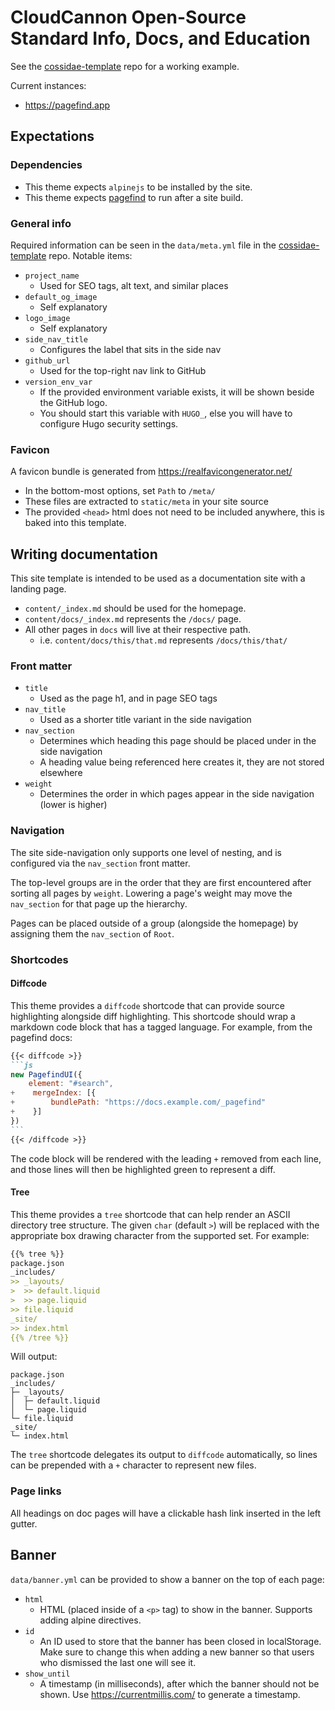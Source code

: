 # CloudCannon Open-Source Standard Info, Docs, and Education

See the [cossidae-template](https://github.com/cloudcannon/cossidae-template) repo for a working example.

Current instances:
- https://pagefind.app

## Expectations

### Dependencies

- This theme expects `alpinejs` to be installed by the site.
- This theme expects [pagefind](https://pagefind.app) to run after a site build.

### General info

Required information can be seen in the `data/meta.yml` file in the [cossidae-template](https://github.com/cloudcannon/cossidae-template) repo. Notable items:

- `project_name`
  - Used for SEO tags, alt text, and similar places
- `default_og_image`
  - Self explanatory
- `logo_image`
  - Self explanatory
- `side_nav_title`
  - Configures the label that sits in the side nav
- `github_url`
  - Used for the top-right nav link to GitHub
- `version_env_var`
  - If the provided environment variable exists, it will be shown beside the GitHub logo.
  - You should start this variable with `HUGO_`, else you will have to configure Hugo security settings.

### Favicon

A favicon bundle is generated from https://realfavicongenerator.net/ 
  - In the bottom-most options, set `Path` to `/meta/`
  - These files are extracted to `static/meta` in your site source
  - The provided `<head>` html does not need to be included anywhere, this is baked into this template.

## Writing documentation

This site template is intended to be used as a documentation site with a landing page.

- `content/_index.md` should be used for the homepage.
- `content/docs/_index.md` represents the `/docs/` page.
- All other pages in `docs` will live at their respective path.
  - i.e. `content/docs/this/that.md` represents `/docs/this/that/`

### Front matter

- `title`
  - Used as the page h1, and in page SEO tags
- `nav_title`
  - Used as a shorter title variant in the side navigation
- `nav_section`
  - Determines which heading this page should be placed under in the side navigation
  - A heading value being referenced here creates it, they are not stored elsewhere
- `weight`
  - Determines the order in which pages appear in the side navigation (lower is higher)

### Navigation

The site side-navigation only supports one level of nesting, and is configured via the `nav_section` front matter.

The top-level groups are in the order that they are first encountered after sorting all pages by `weight`. Lowering a page's weight may move the `nav_section` for that page up the hierarchy.

Pages can be placed outside of a group (alongside the homepage) by assigning them the `nav_section` of `Root`.

### Shortcodes

#### Diffcode

This theme provides a `diffcode` shortcode that can provide source highlighting alongside diff highlighting. This shortcode should wrap a markdown code block that has a tagged language. For example, from the pagefind docs:

````markdown
{{< diffcode >}}
```js
new PagefindUI({
    element: "#search",
+    mergeIndex: [{
+        bundlePath: "https://docs.example.com/_pagefind"
+    }]
})
```
{{< /diffcode >}}
````

The code block will be rendered with the leading `+` removed from each line, and those lines will then be highlighted green to represent a diff.

#### Tree

This theme provides a `tree` shortcode that can help render an ASCII directory tree structure. The given `char` (default `>`) will be replaced with the appropriate box drawing character from the supported set. For example:

```markdown
{{% tree %}}
package.json
_includes/
>> _layouts/
>  >> default.liquid
>  >> page.liquid
>> file.liquid
_site/
>> index.html
{{% /tree %}}
```

Will output:

```text
package.json
_includes/
├─ _layouts/
│  ├─ default.liquid
│  └─ page.liquid
└─ file.liquid
_site/
└─ index.html
```

The `tree` shortcode delegates its output to `diffcode` automatically, so lines can be prepended with a `+` character to represent new files.


### Page links

All headings on doc pages will have a clickable hash link inserted in the left gutter.

## Banner

`data/banner.yml` can be provided to show a banner on the top of each page:

- `html`
  - HTML (placed inside of a `<p>` tag) to show in the banner. Supports adding alpine directives.
- `id`
  - An ID used to store that the banner has been closed in localStorage. Make sure to change this when adding a new banner so that users who dismissed the last one will see it.
- `show_until`
  - A timestamp (in milliseconds), after which the banner should not be shown. Use https://currentmillis.com/ to generate a timestamp.

